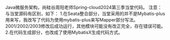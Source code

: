 Java微服务架构，尚硅谷周阳老师Spring-cloud2024第三季当堂代码。
注意：与当堂源码有区别，如下：
1.在Seata整合部分，当堂采用的并不是Mybatis-plus用来写，我改写了代码为使用mybatis-plus来写Mapper部分写法。2001/2002/2003修改后成功运行，其他模块可能没有改正完全，存在错误可能。
2.在代码生成部分，也改成了使用MybatisX生成代码方式。
